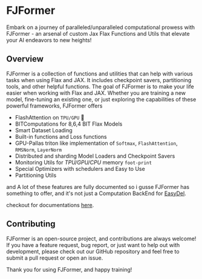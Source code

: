 # FJFormer

Embark on a journey of paralleled/unparalleled computational prowess with FJFormer - an arsenal of custom Jax Flax
Functions and Utils that elevate your AI endeavors to new heights!

## Overview

FJFormer is a collection of functions and utilities that can help with various tasks when using Flax and JAX. It
includes
checkpoint savers, partitioning tools, and other helpful functions.
The goal of FJFormer is to make your life easier when working with Flax and JAX. Whether you are training a new model,
fine-tuning an existing one, or just exploring the capabilities of these powerful frameworks, FJFormer offers

- FlashAttention on `TPU/GPU` 🧬
- BITComputations for 8,6,4 BIT Flax Models
- Smart Dataset Loading
- Built-in functions and Loss functions
- GPU-Pallas triton like implementation of `Softmax`, `FlashAttention`, `RMSNorm`, `LayerNorm`
- Distributed and sharding Model Loaders and Checkpoint Savers
- Monitoring Utils for *TPU/GPU/CPU* memory `foot-print`
- Special Optimizers with schedulers and Easy to Use
- Partitioning Utils

and A lot of these features are fully documented so i gusse FJFormer has something
to offer, and it's not just a Computation BackEnd for [EasyDel](https://github.com/erfanzar/EasyDel).

checkout for documentations [here](https://erfanzar.github.io/FJFormer/).

## Contributing

FJFormer is an open-source project, and contributions are always welcome! If you have a feature request, bug report, or
just want to help out with development, please check out our GitHub repository and feel free to submit a pull request or
open an issue.

Thank you for using FJFormer, and happy training!

